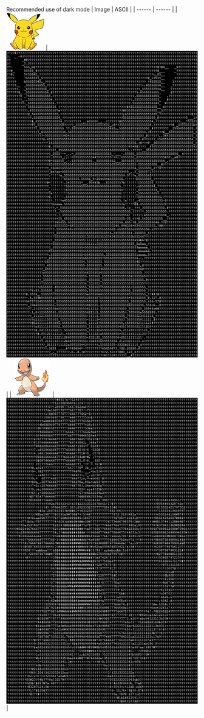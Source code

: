 Recommended use of dark mode
| Image | ASCII | 
| ------ | ------ |
| ![Photo](https://github.com/Clwmm/Image_to_ASCII/blob/master/Image_to_ASCII/data/1_i.png) | ![Photo](https://github.com/Clwmm/Image_to_ASCII/blob/master/Image_to_ASCII/data/1_a.png) |
| ![Photo](https://github.com/Clwmm/Image_to_ASCII/blob/master/Image_to_ASCII/data/2_i.png) | ![Photo](https://github.com/Clwmm/Image_to_ASCII/blob/master/Image_to_ASCII/data/2_a.png) |
